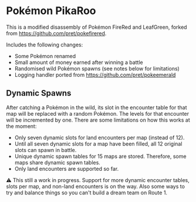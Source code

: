 # Pokémon PikaRoo

This is a modified disassembly of Pokémon FireRed and LeafGreen, forked from https://github.com/pret/pokefirered.

Includes the following changes:

- Some Pokémon renamed
- Small amount of money earned after winning a battle
- Randomised wild Pokémon spawns (see notes below for limitations)
- Logging handler ported from https://github.com/pret/pokeemerald

## Dynamic Spawns

After catching a Pokémon in the wild, its slot in the encounter table for that map will be replaced with a random Pokémon. The levels for that encounter will be incremented by one. There are some limitations on how this works at the moment:

- Only seven dynamic slots for land encounters per map (instead of 12).
- Until all seven dynamic slots for a map have been filled, all 12 original slots can spawn in battle.
- Unique dynamic spawn tables for 15 maps are stored. Therefore, some maps share dynamic spawn tables.
- Only land encounters are supported so far.

⚠️ This still a work in progress. Support for more dynamic encounter tables, slots per map, and non-land encounters is on the way. Also some ways to try and balance things so you can't build a dream team on Route 1.
